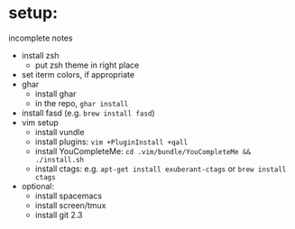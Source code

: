 # setup:

incomplete notes

- install zsh
  - put zsh theme in right place
- set iterm colors, if appropriate
- ghar
  - install ghar
  - in the repo, `ghar install`
- install fasd (e.g. `brew install fasd`)
- vim setup
  - install vundle
  - install plugins: `vim +PluginInstall +qall`
  - install YouCompleteMe: `cd .vim/bundle/YouCompleteMe && ./install.sh`
  - install ctags: e.g. `apt-get install exuberant-ctags` or `brew install ctags`
- optional:
  - install spacemacs
  - install screen/tmux
  - install git 2.3
